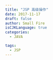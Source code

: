 ```yaml
---
title: "JSP 高级操作"
date: 2017-11-17
draft: false
author: Small Fire
isCJKLanguage: true
categories: 
  - JAVA

tags: 
  - JSP
---
```


